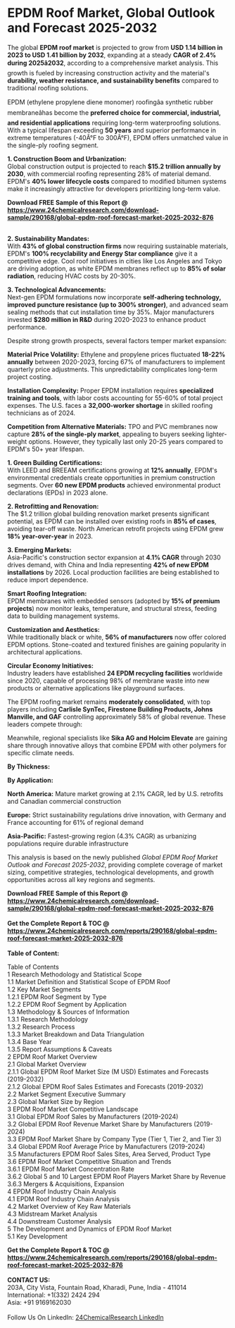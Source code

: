 <h1>EPDM Roof Market, Global Outlook and Forecast 2025-2032</h1><p>The global <strong>EPDM roof market</strong> is projected to grow from <strong>USD 1.14 billion in 2023 to USD 1.41 billion by 2032</strong>, expanding at a steady <strong>CAGR of 2.4% during 2025â2032</strong>, according to a comprehensive market analysis. This growth is fueled by increasing construction activity and the material's <strong>durability, weather resistance, and sustainability benefits</strong> compared to traditional roofing solutions.</p><p>EPDM (ethylene propylene diene monomer) roofingâa synthetic rubber membraneâhas become the <strong>preferred choice for commercial, industrial, and residential applications</strong> requiring long-term waterproofing solutions. With a typical lifespan exceeding <strong>50 years</strong> and superior performance in extreme temperatures (-40Â°F to 300Â°F), EPDM offers unmatched value in the single-ply roofing segment.</p><p><strong>1. Construction Boom and Urbanization:</strong><br>
Global construction output is projected to reach <strong>$15.2 trillion annually by 2030</strong>, with commercial roofing representing 28% of material demand. EPDM's <strong>40% lower lifecycle costs</strong> compared to modified bitumen systems make it increasingly attractive for developers prioritizing long-term value.</p><div><b>Download FREE Sample of this Report @ 
            <a href="https://www.24chemicalresearch.com/download-sample/290168/global-epdm-roof-forecast-market-2025-2032-876">
            https://www.24chemicalresearch.com/download-sample/290168/global-epdm-roof-forecast-market-2025-2032-876</a></b></div><br><p><strong>2. Sustainability Mandates:</strong><br>
With <strong>43% of global construction firms</strong> now requiring sustainable materials, EPDM's <strong>100% recyclability and Energy Star compliance</strong> give it a competitive edge. Cool roof initiatives in cities like Los Angeles and Tokyo are driving adoption, as white EPDM membranes reflect up to <strong>85% of solar radiation</strong>, reducing HVAC costs by 20-30%.</p><p><strong>3. Technological Advancements:</strong><br>
Next-gen EPDM formulations now incorporate <strong>self-adhering technology, improved puncture resistance (up to 300% stronger)</strong>, and advanced seam sealing methods that cut installation time by 35%. Major manufacturers invested <strong>$280 million in R&amp;D</strong> during 2020-2023 to enhance product performance.</p><p>Despite strong growth prospects, several factors temper market expansion:</p><p><strong>Material Price Volatility:</strong> Ethylene and propylene prices fluctuated <strong>18-22% annually</strong> between 2020-2023, forcing 67% of manufacturers to implement quarterly price adjustments. This unpredictability complicates long-term project costing.</p><p><strong>Installation Complexity:</strong> Proper EPDM installation requires <strong>specialized training and tools</strong>, with labor costs accounting for 55-60% of total project expenses. The U.S. faces a <strong>32,000-worker shortage</strong> in skilled roofing technicians as of 2024.</p><p><strong>Competition from Alternative Materials:</strong> TPO and PVC membranes now capture <strong>28% of the single-ply market</strong>, appealing to buyers seeking lighter-weight options. However, they typically last only 20-25 years compared to EPDM's 50+ year lifespan.</p><p><strong>1. Green Building Certifications:</strong><br>
With LEED and BREEAM certifications growing at <strong>12% annually</strong>, EPDM's environmental credentials create opportunities in premium construction segments. Over <strong>60 new EPDM products</strong> achieved environmental product declarations (EPDs) in 2023 alone.</p><p><strong>2. Retrofitting and Renovation:</strong><br>
The $1.2 trillion global building renovation market presents significant potential, as EPDM can be installed over existing roofs in <strong>85% of cases</strong>, avoiding tear-off waste. North American retrofit projects using EPDM grew <strong>18% year-over-year</strong> in 2023.</p><p><strong>3. Emerging Markets:</strong><br>
Asia-Pacific's construction sector expansion at <strong>4.1% CAGR</strong> through 2030 drives demand, with China and India representing <strong>42% of new EPDM installations</strong> by 2026. Local production facilities are being established to reduce import dependence.</p><p><strong>Smart Roofing Integration:</strong><br>
	EPDM membranes with embedded sensors (adopted by <strong>15% of premium projects</strong>) now monitor leaks, temperature, and structural stress, feeding data to building management systems.</p><p><strong>Customization and Aesthetics:</strong><br>
	While traditionally black or white, <strong>56% of manufacturers</strong> now offer colored EPDM options. Stone-coated and textured finishes are gaining popularity in architectural applications.</p><p><strong>Circular Economy Initiatives:</strong><br>
	Industry leaders have established <strong>24 EPDM recycling facilities</strong> worldwide since 2020, capable of processing 98% of membrane waste into new products or alternative applications like playground surfaces.</p><p>The EPDM roofing market remains <strong>moderately consolidated</strong>, with top players including <strong>Carlisle SynTec, Firestone Building Products, Johns Manville, and GAF</strong> controlling approximately 58% of global revenue. These leaders compete through:</p><p>Meanwhile, regional specialists like <strong>Sika AG and Holcim Elevate</strong> are gaining share through innovative alloys that combine EPDM with other polymers for specific climate needs.</p><p><strong>By Thickness:</strong></p><p><strong>By Application:</strong></p><p><strong>North America:</strong> Mature market growing at 2.1% CAGR, led by U.S. retrofits and Canadian commercial construction</p><p><strong>Europe:</strong> Strict sustainability regulations drive innovation, with Germany and France accounting for 61% of regional demand</p><p><strong>Asia-Pacific:</strong> Fastest-growing region (4.3% CAGR) as urbanizing populations require durable infrastructure</p><p>This analysis is based on the newly published <em>Global EPDM Roof Market Outlook and Forecast 2025-2032</em>, providing complete coverage of market sizing, competitive strategies, technological developments, and growth opportunities across all key regions and segments.</p><div><b>Download FREE Sample of this Report @ 
            <a href="https://www.24chemicalresearch.com/download-sample/290168/global-epdm-roof-forecast-market-2025-2032-876">
            https://www.24chemicalresearch.com/download-sample/290168/global-epdm-roof-forecast-market-2025-2032-876</a></b></div><br><div><b>Get the Complete Report & TOC @ 
            <a href="https://www.24chemicalresearch.com/reports/290168/global-epdm-roof-forecast-market-2025-2032-876">
            https://www.24chemicalresearch.com/reports/290168/global-epdm-roof-forecast-market-2025-2032-876</a></b></div><br>
            <b>Table of Content:</b><p>Table of Contents<br />
1 Research Methodology and Statistical Scope<br />
1.1 Market Definition and Statistical Scope of EPDM Roof<br />
1.2 Key Market Segments<br />
1.2.1 EPDM Roof Segment by Type<br />
1.2.2 EPDM Roof Segment by Application<br />
1.3 Methodology & Sources of Information<br />
1.3.1 Research Methodology<br />
1.3.2 Research Process<br />
1.3.3 Market Breakdown and Data Triangulation<br />
1.3.4 Base Year<br />
1.3.5 Report Assumptions & Caveats<br />
2 EPDM Roof Market Overview<br />
2.1 Global Market Overview<br />
2.1.1 Global EPDM Roof Market Size (M USD) Estimates and Forecasts (2019-2032)<br />
2.1.2 Global EPDM Roof Sales Estimates and Forecasts (2019-2032)<br />
2.2 Market Segment Executive Summary<br />
2.3 Global Market Size by Region<br />
3 EPDM Roof Market Competitive Landscape<br />
3.1 Global EPDM Roof Sales by Manufacturers (2019-2024)<br />
3.2 Global EPDM Roof Revenue Market Share by Manufacturers (2019-2024)<br />
3.3 EPDM Roof Market Share by Company Type (Tier 1, Tier 2, and Tier 3)<br />
3.4 Global EPDM Roof Average Price by Manufacturers (2019-2024)<br />
3.5 Manufacturers EPDM Roof Sales Sites, Area Served, Product Type<br />
3.6 EPDM Roof Market Competitive Situation and Trends<br />
3.6.1 EPDM Roof Market Concentration Rate<br />
3.6.2 Global 5 and 10 Largest EPDM Roof Players Market Share by Revenue<br />
3.6.3 Mergers & Acquisitions, Expansion<br />
4 EPDM Roof Industry Chain Analysis<br />
4.1 EPDM Roof Industry Chain Analysis<br />
4.2 Market Overview of Key Raw Materials<br />
4.3 Midstream Market Analysis<br />
4.4 Downstream Customer Analysis<br />
5 The Development and Dynamics of EPDM Roof Market <br />
5.1 Key Development</p><div><b>Get the Complete Report & TOC @ 
            <a href="https://www.24chemicalresearch.com/reports/290168/global-epdm-roof-forecast-market-2025-2032-876">
            https://www.24chemicalresearch.com/reports/290168/global-epdm-roof-forecast-market-2025-2032-876</a></b></div><br><b>CONTACT US:</b><br>
            203A, City Vista, Fountain Road, Kharadi, Pune, India - 411014<br>
            International: +1(332) 2424 294<br>
            Asia: +91 9169162030 <br><br>
            Follow Us On LinkedIn: <a href="https://www.linkedin.com/company/24chemicalresearch/">24ChemicalResearch LinkedIn</a>